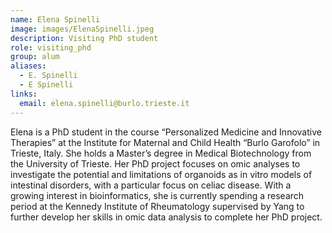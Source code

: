 ```yaml
---
name: Elena Spinelli
image: images/ElenaSpinelli.jpeg
description: Visiting PhD student
role: visiting_phd
group: alum
aliases:
  - E. Spinelli
  - E Spinelli
links:
  email: elena.spinelli@burlo.trieste.it
---
```


Elena is a PhD student in the course “Personalized Medicine and Innovative Therapies” at the Institute for Maternal and Child Health “Burlo Garofolo” in Trieste, Italy. She holds a Master’s degree in Medical Biotechnology from the University of Trieste. Her PhD project focuses on omic analyses to investigate the potential and limitations of organoids as in vitro models of intestinal disorders, with a particular focus on celiac disease. With a growing interest in bioinformatics, she is currently spending a research period at the Kennedy Institute of Rheumatology supervised by Yang to further develop her skills in omic data analysis to complete her PhD project.
